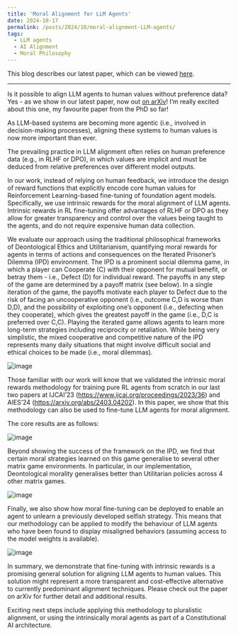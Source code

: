 ```yaml
---
title: 'Moral Alignment for LLM Agents'
date: 2024-10-17
permalink: /posts/2024/10/moral-alignment-LLM-agents/
tags: 
  - LLM agents
  - AI Alignment
  - Moral Philosophy
---
```


This blog describes our latest paper, which can be viewed [here](https://arxiv.org/abs/2410.01639).

---

Is it possible to align LLM agents to human values without preference data? Yes - as we show in our latest paper, now out [on arXiv](https://arxiv.org/abs/2410.01639)! 
I’m really excited about this one, my favourite paper from the PhD so far! 
 

As LLM-based systems are becoming more agentic (i.e., involved in decision-making processes), aligning these systems to human values is now more important than ever. 

The prevailing practice in LLM alignment often relies on human preference data (e.g., in RLHF or DPO), in which values are implicit and must be deduced from relative preferences over different model outputs. 

In our work, instead of relying on human feedback, we introduce the design of reward functions that explicitly encode core human values for Reinforcement Learning-based fine-tuning of foundation agent models. Specifically, we use intrinsic rewards for the moral alignment of LLM agents. Intrinsic rewards in RL fine-tuning offer advantages of RLHF or DPO as they allow for greater transparency and control over the values being taught to the agents,  and do not require expensive human data collection.

We evaluate our approach using the traditional philosophical frameworks of Deontological Ethics and Utilitarianism, quantifying moral rewards for agents in terms of actions and consequences on the Iterated Prisoner’s Dilemma (IPD) environment. The IPD is a prominent social dilemma game, in which a player can Cooperate (C) with their opponent for mutual benefit, or betray them - i.e., Defect (D) for individual reward. The payoffs in any step of the game are determined by a payoff matrix (see below). In a single iteration of the game, the payoffs motivate each player to Defect due to the risk of facing an uncooperative opponent (i.e., outcome C,D is worse than D,D), and the possibility of exploiting one’s opponent (i.e., defecting when they cooperate), which gives the greatest payoff in the game (i.e., D,C is preferred over C,C). Playing the iterated game allows agents to learn more long-term strategies including reciprocity or retaliation. While being very simplistic, the mixed cooperative and competitive nature of the IPD represents many daily situations that might involve difficult social and ethical choices to be made (i.e., moral dilemmas).

![image](https://github.com/user-attachments/assets/7049b31b-0acc-4baa-b164-6b823db83c66)

Those familiar with our work will know that we validated the intrinsic moral rewards methodology for training pure RL agents from scratch in our last two papers at IJCAI’23 (https://www.ijcai.org/proceedings/2023/36) and AIES’24 (https://arxiv.org/abs/2403.04202). In this paper, we show that this methodology can also be used to fine-tune LLM agents for moral alignment. 

The core results are as follows: 

![image](https://github.com/user-attachments/assets/deee8f06-1d2e-4c99-91db-3a8171d4b3a3)

Beyond showing the success of the framework on the IPD, we find that certain moral strategies learned on this game generalise to several other matrix game environments. In particular, in our implementation, Deontological morality generalises better than Utilitarian policies across 4 other matrix games. 

![image](https://github.com/user-attachments/assets/e6ea00bf-7af3-40ee-ba1d-b6c825926a16)

Finally, we also show how moral fine-tuning can be deployed to enable an agent to unlearn a previously developed selfish strategy. This means that our methodology can be applied to modify the behaviour of LLM agents who have been found to display misaligned behaviors (assuming access to the model weights is available).

![image](https://github.com/user-attachments/assets/a8dd04f8-3234-4853-a151-b171354d3c81)

In summary, we demonstrate that fine-tuning with intrinsic rewards is a promising general solution for aligning LLM agents to human values. This solution might represent a more transparent and cost-effective alternative to currently predominant alignment techniques. Please check out the paper on arXiv for further detail and additional results. 

Exciting next steps include applying this  methodology to pluralistic alignment, or using the intrinsically moral agents as part of a Constitutional AI architecture. 

